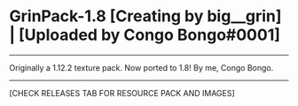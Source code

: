 # GrinPack-1.8 [Creating by big__grin] | [Uploaded by Congo Bongo#0001]

----------------------------------------------------------------------------------------------------------------------------------------------------

Originally a 1.12.2 texture pack. Now ported to 1.8! By me, Congo Bongo.

----------------------------------------------------------------------------------------------------------------------------------------------------

[CHECK RELEASES TAB FOR RESOURCE PACK AND IMAGES]

